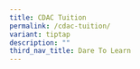 ```yaml
---
title: CDAC Tuition
permalink: /cdac-tuition/
variant: tiptap
description: ""
third_nav_title: Dare To Learn
---
```

